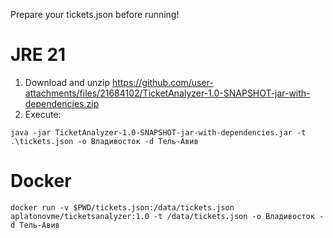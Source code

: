 Prepare your tickets.json before running!

# JRE 21 
1. Download and unzip https://github.com/user-attachments/files/21684102/TicketAnalyzer-1.0-SNAPSHOT-jar-with-dependencies.zip
2. Execute:
```
java -jar TicketAnalyzer-1.0-SNAPSHOT-jar-with-dependencies.jar -t .\tickets.json -o Владивосток -d Тель-Авив
```
# Docker
```
docker run -v $PWD/tickets.json:/data/tickets.json aplatonovme/ticketsanalyzer:1.0 -t /data/tickets.json -o Владивосток -d Тель-Авив
```
